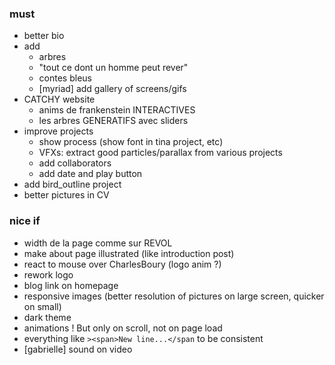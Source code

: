 ### must
* better bio
* add 
    * arbres
    * "tout ce dont un homme peut rever"
    * contes bleus
    * [myriad] add gallery of screens/gifs
* CATCHY website
    * anims de frankenstein INTERACTIVES
    * les arbres GENERATIFS avec sliders
* improve projects
    * show process (show font in tina project, etc)
    * VFXs: extract good particles/parallax from various projects
    * add collaborators
    * add date and play button
* add bird_outline project
* better pictures in CV

### nice if
* width de la page comme sur REVOL
* make about page illustrated (like introduction post)
* react to mouse over CharlesBoury (logo anim ?)
* rework logo
* blog link on homepage
* responsive images (better resolution of pictures on large screen, quicker on small)
* dark theme
* animations ! But only on scroll, not on page load
* everything like `><span>New line...</span` to be consistent
* [gabrielle] sound on video
